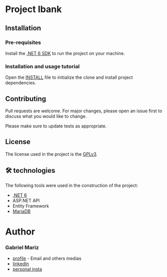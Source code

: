 # Project Ibank

## Installation

### Pre-requisites
 Install the [.NET 6 SDK](https://dotnet.microsoft.com/en-us/download/dotnet/6.0) to run the project on your machine.

### Installation and usage tutorial
Open the [INSTALL](INSTALL.md) file to initialize the clone and install project dependencies.

## Contributing
 Pull requests are welcome. For major changes, please open an issue first to discuss what you would like to change.

 Please make sure to update tests as appropriate.

## License
 The license used in the project is the [GPLv3](https://www.gnu.org/licenses/gpl-3.0.pt-br.html).

## 🛠 technologies
The following tools were used in the construction of the project:

- [.NET 6](https://dotnet.microsoft.com/en-us/download/dotnet/6.0)
- ASP.NET API
- Entity Framework
- [MariaDB](https://mariadb.org/download/?t=mariadb)

# Author
### Gabriel Mariz
 - [profile](https://github.com/gabimariz) - Email and others medias
 - [linkedIn](https://linkedin.com/in/mariz5g)
 - [personal insta](https://instagram.com/gabol.sk8?utm_medium=copy_link)

